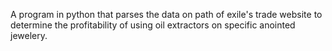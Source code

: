 A program in python that parses the data on path of exile's trade website to determine the profitability of using oil extractors on specific anointed jewelery. 